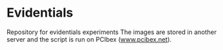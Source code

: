 # Evidentials
Repository for evidentials experiments
The images are stored in another server and the script is run on PCIbex (www.pcibex.net).

